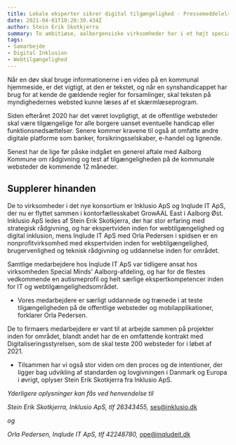 ```yaml
---
title: Lokale eksperter sikrer digital tilgængelighed - Pressemeddelelse
date: 2021-04-01T10:20:39.434Z
author: Stein Erik Skotkjerra
summary: To ambitiøse, aalborgensiske virksomheder har i et højt specialiseret
tags:
- Samarbejde
- Digital Inklusion
- Webtilgængelighed
---
```

Når en døv skal bruge informationerne i en video på en kommunal hjemmeside, er det vigtigt, at den er tekstet, og når en synshandicappet har brug for at kende de gældende regler for forsamlinger, skal teksten på myndighedernes websted kunne læses af et skærmlæseprogram.

Siden efteråret 2020 har det været lovpligtigt, at de offentlige websteder skal være tilgængelige for alle borgere uanset eventuelle handicap eller funktionsnedsættelser. Senere kommer kravene til også at omfatte andre digitale platforme som banker, forsikringsselskaber, e-handel og lignende.

Senest har de lige før påske indgået en generel aftale med Aalborg Kommune om rådgivning og test af tilgængeligheden på de kommunale websteder de kommende 12 måneder.

## Supplerer hinanden

De to virksomheder i det nye konsortium er Inklusio ApS og Inqlude IT ApS, der nu er flyttet sammen i kontorfællesskabet GrowAAL East i Aalborg Øst. Inklusio ApS ledes af Stein Erik Skotkjerra, der har stor erfaring med strategisk rådgivning, og har ekspertviden inden for webtilgængelighed og digital inklusion, mens Inqlude IT ApS med Orla Pedersen i spidsen er en nonprofitvirksomhed med ekspertviden inden for webtilgængelighed, brugervenlighed og teknisk rådgivning og uddannelse inden for området.

Samtlige medarbejdere hos Inqlude IT ApS var tidligere ansat hos virksomheden Special Minds' Aalborg-afdeling, og har for de flestes vedkommende en autismeprofil og helt særlige ekspertkompetencer inden for IT og webtilgængelighedsområdet.

-   Vores medarbejdere er særligt uddannede og trænede i at teste tilgængeligheden på de offentlige websteder og mobilapplikationer, forklarer Orla Pedersen.

De to firmaers medarbejdere er vant til at arbejde sammen på projekter inden for området, blandt andet har de en omfattende kontrakt med Digitaliseringsstyrelsen, som de skal teste 200 websteder for i løbet af 2021.

-   Tilsammen har vi også stor viden om den proces og de intentioner, der ligger bag udvikling af standarden og lovgivningen i Danmark og Europa i øvrigt, oplyser Stein Erik Skotkjerra fra Inklusio ApS.

*Yderligere oplysninger kan fås ved henvendelse til*

*Stein Erik Skotkjerra, Inklusio ApS, tlf 26343455,* <ses@inklusio.dk>

*og*

*Orla Pedersen, Inqlude IT ApS, tlf 42248780,* <ope@inqludeit.dk>